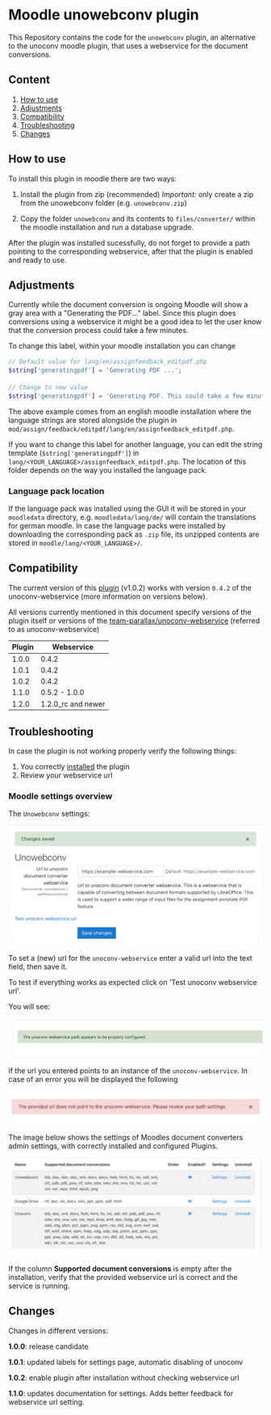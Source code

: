 # Moodle unowebconv plugin

This Repository contains the code for the `unowebconv` plugin, an alternative to the unoconv moodle plugin, that uses a webservice for the document conversions.

## Content

1. [How to use](#how-to-use)
2. [Adjustments](#adjustments)
3. [Compatibility](#compatibility)
4. [Troubleshooting](#troubleshooting)
5. [Changes](#Changes)

## How to use

To install this plugin in moodle there are two ways:

1. Install the plugin from zip (recommended)
   _Important:_ only create a zip from the unowebconv folder (e.g. `unowebconv.zip`)

2. Copy the folder `unowebconv` and its contents to `files/converter/` within the moodle installation and run a database upgrade.

After the plugin was installed sucessfully, do not forget to provide a path pointing to the corresponding webservice, after that the plugin is enabled and ready to use.

## Adjustments

Currently while the document conversion is ongoing Moodle will show a gray area with a "Generating the PDF..." label. Since this plugin does conversions using a webservice it might be a good idea to let the user know that the conversion process could take a few minutes.

To change this label, within your moodle installation you can change

```php
// Default value for lang/en/assignfeedback_editpdf.php
$string['generatingpdf'] = 'Generating PDF ...';

// Change to new value
$string['generatingpdf'] = 'Generating PDF. This could take a few minutes';
```

The above example comes from an english moodle installation where the language strings are stored alongside the plugin in `mod/assign/feedback/editpdf/lang/en/assignfeedback_editpdf.php`.

If you want to change this label for another language, you can edit the string template (`$string['generatingpdf']`) in `lang/<YOUR_LANGUAGE>/assignfeedback_editpdf.php`. The location of this folder depends on the way you installed the language pack.

### Language pack location

If the language pack was installed using the GUI it will be stored in your `moodledata` directory, e.g. `moodledata/lang/de/` will contain the translations for german moodle.
In case the language packs were installed by downloading the corresponding pack as `.zip` file, its unzipped contents are stored in `moodle/lang/<YOUR_LANGUAGE>/`.

## Compatibility

The current version of this [plugin](https://github.com/team-parallax/unowebconv-plugin) (v1.0.2) works with version `0.4.2` of the unoconv-webservice (more information on versions below).

All versions currently mentioned in this document specify versions of the plugin itself or versions of the [team-parallax/unoconv-webservice](https://github.com/team-parallax/unoconv-webservice) (referred to as unoconv-webservice)

| Plugin | Webservice |
| --- | --- |
| 1.0.0 | 0.4.2 |
| 1.0.1 | 0.4.2 |
| 1.0.2 | 0.4.2 |
| 1.1.0 | 0.5.2 - 1.0.0 |
| 1.2.0 | 1.2.0_rc and newer |

## Troubleshooting

In case the plugin is not working properly verify the following things:

1. You correctly [installed](#how-to-use) the plugin
2. Review your webservice url

### Moodle settings overview

The `Unowebconv` settings:

![Moodle: unowebconv settings](resources/moodle-url-setting.png)

To set a (new) url for the `unoconv-webservice` enter a valid url into the text field, then save it.

To test if everything works as expected click on 'Test unoconv webservice url'.

You will see:

![Moodle: valid url setting](resources/moodle-correct-url-feedback.png)

if the url you entered points to an instance of the `unoconv-webservice`.
In case of an error you will be displayed the following

![Moodle: incorrect webservice url](resources/moodle-error-url-feedback.png)

The image below shows the settings of Moodles document converters admin settings, with correctly installed and configured Plugins.

![Moodle: document converter settings](resources/document-converter-settings-correct-path.png)

If the column __Supported document conversions__ is empty after the installation, verify that the provided webservice url is correct and the service is running.



## Changes

Changes in different versions:

__1.0.0__: release candidate

__1.0.1__: updated labels for settings page, automatic disabling of unoconv

__1.0.2__: enable plugin after installation without checking webservice url

__1.1.0__: updates documentation for settings.
Adds better feedback for webservice url setting.
